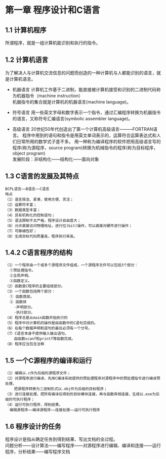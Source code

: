 # 第一章 程序设计和C语言

## 1.1 计算机程序

所谓程序，就是一组计算机能识别和执行的指令。

## 1.2 计算机语言

为了解决人与计算机交流信息的问题而创造的一种计算机与人都能识别的语言，就是计算机语言。

- 机器语言
计算机工作基于二进制，能直接被计算机接受和识别的二进制代码称为机器指令（machine instruction）  
机器指令的集合就是计算机的机器语言(machine language)。

- 符号语言
用一些英文字母和数字表示一个指令，通过汇编程序转换为机器指令的语言，又称符号汇编语言(symbolic assembler language)。

- 高级语言
20世纪50年代创造出了第一个计算机高级语言———FORTRAN语言。
程序中用到的语句和指令是用英文单词表示的，运算符合运算表达式和人们日常所用的数学式子差不多。
用一种称为编译程序的软件把用高级语言写的程序(称为源程序，source program)转换为机械指令的程序(称为目标程序，object program)  
发展阶段：非结构化——结构化——面向对象

## 1.3 C语言的发展及其特点

    BCPL语言——B语言——C语言
    特点
    （1）语言简洁、紧凑，使用方便、灵活；
    （2）运算符丰富；
    （3）数据类型丰富；
    （4）具有机构化的控制语句；
    （5）语法限制不太严格，程序设计自由度大；
    （6）允许直接访问物理地址，进行位(bit)操作，可以直接对硬件进行操作；
    （7）可移植性好；
    （8）生成目标代码质量高，程序执行率高。

## 1.4.2 C语言程序的结构

    （1）一个程序由一个或多个源程序文件组成，一个源程序文件可以包括3个部分：
      ①预处理指令。
      ②全局声明。
      ③函数定义。
    （2）函数是C程序的主要组成部分。
    （3）一个函数包括两个部分：
      ① 函数首部。
      ② 函数体
        ·声明部分。
        ·执行部分。
    （4）程序总是从main函数开始执行的
    （5）程序中对计算机的操作是由函数中的C语句完成的。
    （6）在每个数据声明和语句的最后必须有一个分号。
    （7）C语言本身不提供输入输出语句。
        由函数scanf和printf等函数完成。
    （8）程序应当包含注释

## 1.5 一个C源程序的编译和运行

    （1）编辑以.c作为后缀的源程序文件；
    （2）对源程序进行编译，先用C编译系统提供的预处理程序对源程序中的预处理指令进行编译预处理，
        把源程序转换为二进制形式以.obj作为后缀的目标程序；
    （3）进行连接处理，把所有编译后得到的目标模块连接，再与函数库相连接，生成以.exe为后缀的可执行程序；
    （4）运行可执行程序，得到结果。
      编辑源程序——编译源程序——连接处理——运行可执行程序

## 1.6 程序设计的任务

程序设计是指从确定任务到得到结果、写出文档的全过程。  
问题分析——设计算法——编写程序——对源程序进行编辑、编译和连接——运行程序，分析结果——编写程序文档

